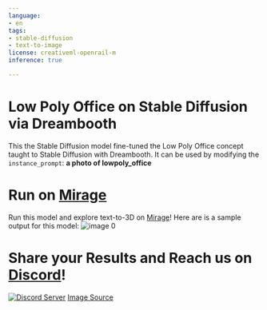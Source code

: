 ```yaml
---
language:
- en
tags:
- stable-diffusion
- text-to-image
license: creativeml-openrail-m
inference: true

---
```

# Low Poly Office on Stable Diffusion via Dreambooth

This the Stable Diffusion model fine-tuned the Low Poly Office concept taught to Stable Diffusion with Dreambooth.
It can be used by modifying the `instance_prompt`: **a photo of lowpoly_office**
# Run on [Mirage](https://app.mirageml.com)
Run this model and explore text-to-3D on [Mirage](https://app.mirageml.com)!
Here are is a sample output for this model:
![image 0](https://huggingface.co/MirageML/lowpoly-office/resolve/main/output.png)
# Share your Results and Reach us on [Discord](https://discord.gg/9B2Pu2bEvj)!
[![Discord Server](https://discord.com/api/guilds/1022387303022338058/widget.png?style=banner2)](https://discord.gg/9B2Pu2bEvj)
[Image Source](https://www.behance.net/search/images?similarStyleImagesId=723122315)